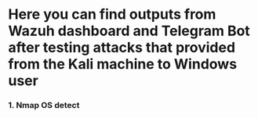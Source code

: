 # Here you can find outputs from Wazuh dashboard and Telegram Bot after testing attacks that provided from the Kali machine to Windows user
### 1. Nmap OS detect 

